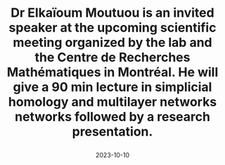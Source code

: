 ---
type: Invited Speaker
date: 2023-10-10
title: |
  Dr Elkaïoum Moutuou is an invited speaker at the upcoming scientific meeting organized by the lab and the Centre de Recherches Mathématiques in Montréal. He will give a 90 min lecture in simplicial homology and multilayer networks networks followed by a research presentation.
---